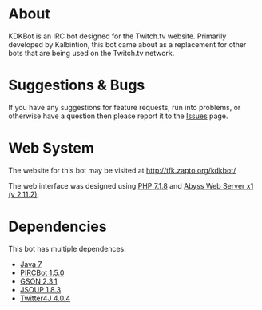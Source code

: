 # About
KDKBot is an IRC bot designed for the Twitch.tv website. Primarily developed by Kalbintion, this bot came about as a replacement for other bots that are being used on the Twitch.tv network.

# Suggestions & Bugs
If you have any suggestions for feature requests, run into problems, or otherwise have a question then please report it to the [Issues](https://github.com/Kalbintion/Kdkbot/issues) page.

# Web System
The website for this bot may be visited at http://tfk.zapto.org/kdkbot/

The web interface was designed using [PHP 7.1.8](http://php.net/downloads.php) and [Abyss Web Server x1 (v 2.11.2)](https://aprelium.com/abyssws/).

# Dependencies
This bot has multiple dependences:
* [Java 7](http://www.oracle.com/technetwork/java/javase/downloads/java-archive-downloads-javase7-521261.html)
* [PIRCBot 1.5.0](http://www.jibble.org/pircbot.php)
* [GSON 2.3.1](https://code.google.com/p/google-gson/)
* [JSOUP 1.8.3](http://jsoup.org/)
* [Twitter4J 4.0.4](http://twitter4j.org/en/)